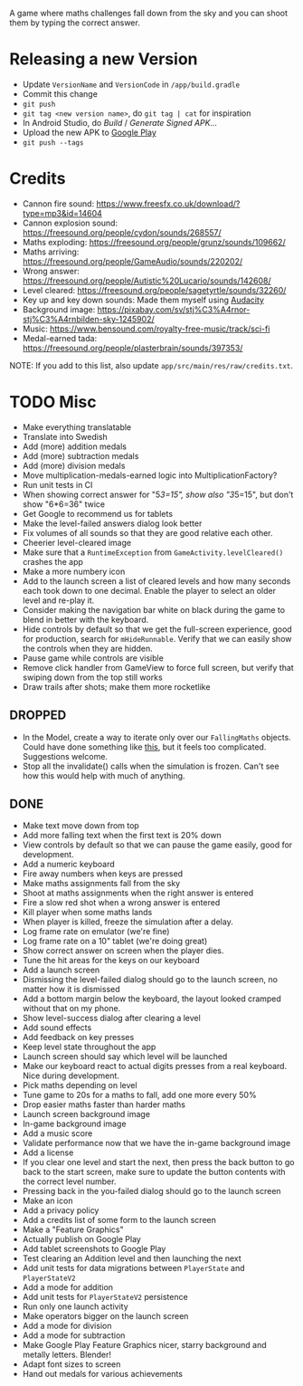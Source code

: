A game where maths challenges fall down from the sky and you can shoot
them by typing the correct answer.

# Releasing a new Version
* Update `VersionName` and `VersionCode` in `/app/build.gradle`
* Commit this change
* `git push`
* `git tag <new version name>`, do `git tag | cat` for inspiration
* In Android Studio, do *Build* / *Generate Signed APK...*
* Upload the new APK to [Google Play](https://play.google.com/apps/publish)
* `git push --tags`

# Credits
* Cannon fire sound: <https://www.freesfx.co.uk/download/?type=mp3&id=14604>
* Cannon explosion sound: <https://freesound.org/people/cydon/sounds/268557/>
* Maths exploding: <https://freesound.org/people/grunz/sounds/109662/>
* Maths arriving: <https://freesound.org/people/GameAudio/sounds/220202/>
* Wrong answer: <https://freesound.org/people/Autistic%20Lucario/sounds/142608/>
* Level cleared: <https://freesound.org/people/sagetyrtle/sounds/32260/>
* Key up and key down sounds: Made them myself using
  [Audacity](https://www.audacityteam.org/download/)
* Background image: <https://pixabay.com/sv/stj%C3%A4rnor-stj%C3%A4rnbilden-sky-1245902/>
* Music: <https://www.bensound.com/royalty-free-music/track/sci-fi>
* Medal-earned tada: <https://freesound.org/people/plasterbrain/sounds/397353/>

NOTE: If you add to this list, also update
`app/src/main/res/raw/credits.txt`.

# TODO Misc
* Make everything translatable
* Translate into Swedish
* Add (more) addition medals
* Add (more) subtraction medals
* Add (more) division medals
* Move multiplication-medals-earned logic into MultiplicationFactory?
* Run unit tests in CI
* When showing correct answer for "5*3=15", show also "3*5=15", but
  don't show "6*6=36" twice
* Get Google to recommend us for tablets
* Make the level-failed answers dialog look better
* Fix volumes of all sounds so that they are good relative each other.
* Cheerier level-cleared image
* Make sure that a `RuntimeException` from `GameActivity.levelCleared()`
  crashes the app
* Make a more numbery icon
* Add to the launch screen a list of cleared levels and how many seconds
  each took down to one decimal. Enable the player to select an older
  level and re-play it.
* Consider making the navigation bar white on black during the game to
  blend in better with the keyboard.
* Hide controls by default so that we get the full-screen experience,
  good for production, search for `mHideRunnable`. Verify that we can
  easily show the controls when they are hidden.
* Pause game while controls are visible
* Remove click handler from GameView to force full screen, but verify
  that swiping down from the top still works
* Draw trails after shots; make them more rocketlike

## DROPPED
* In the Model, create a way to iterate only over our `FallingMaths`
  objects. Could have done something like
  [this](https://codereview.stackexchange.com/a/112111/159546), but it
  feels too complicated. Suggestions welcome.
* Stop all the invalidate() calls when the simulation is frozen. Can't
  see how this would help with much of anything.

## DONE
* Make text move down from top
* Add more falling text when the first text is 20% down
* View controls by default so that we can pause the game easily, good
  for development.
* Add a numeric keyboard
* Fire away numbers when keys are pressed
* Make maths assignments fall from the sky
* Shoot at maths assignments when the right answer is entered
* Fire a slow red shot when a wrong answer is entered
* Kill player when some maths lands
* When player is killed, freeze the simulation after a delay.
* Log frame rate on emulator (we're fine)
* Log frame rate on a 10" tablet (we're doing great)
* Show correct answer on screen when the player dies.
* Tune the hit areas for the keys on our keyboard
* Add a launch screen
* Dismissing the level-failed dialog should go to the launch screen, no
  matter how it is dismissed
* Add a bottom margin below the keyboard, the layout looked cramped
  without that on my phone.
* Show level-success dialog after clearing a level
* Add sound effects
* Add feedback on key presses
* Keep level state throughout the app
* Launch screen should say which level will be launched
* Make our keyboard react to actual digits presses from a real keyboard.
  Nice during development.
* Pick maths depending on level
* Tune game to 20s for a maths to fall, add one more every 50%
* Drop easier maths faster than harder maths
* Launch screen background image
* In-game background image
* Add a music score
* Validate performance now that we have the in-game background image
* Add a license
* If you clear one level and start the next, then press the back button
  to go back to the start screen, make sure to update the button
  contents with the correct level number.
* Pressing back in the you-failed dialog should go to the launch screen
* Make an icon
* Add a privacy policy
* Add a credits list of some form to the launch screen
* Make a "Feature Graphics"
* Actually publish on Google Play
* Add tablet screenshots to Google Play
* Test clearing an Addition level and then launching the next
* Add unit tests for data migrations between `PlayerState` and `PlayerStateV2`
* Add a mode for addition
* Add unit tests for `PlayerStateV2` persistence
* Run only one launch activity
* Make operators bigger on the launch screen
* Add a mode for division
* Add a mode for subtraction
* Make Google Play Feature Graphics nicer, starry background and metally
  letters. Blender!
* Adapt font sizes to screen
* Hand out medals for various achievements
